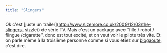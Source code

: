 ```yaml
---
title: "Slingers"
---
```


Ok c'est [juste un trailer](http://www.sizemore.co.uk/2009/12/03/the-slingers-
sizzle/) de série TV. Mais c'est un package avec “fille / robot / flingue
/cigarette”, donc est tout excité, et on veut voir le pilote très vite. Et on
parle même à la troisième personne comme si vous étiez sur
[blogaoute](http://manu.manusauvage.com/), c'est dire.

